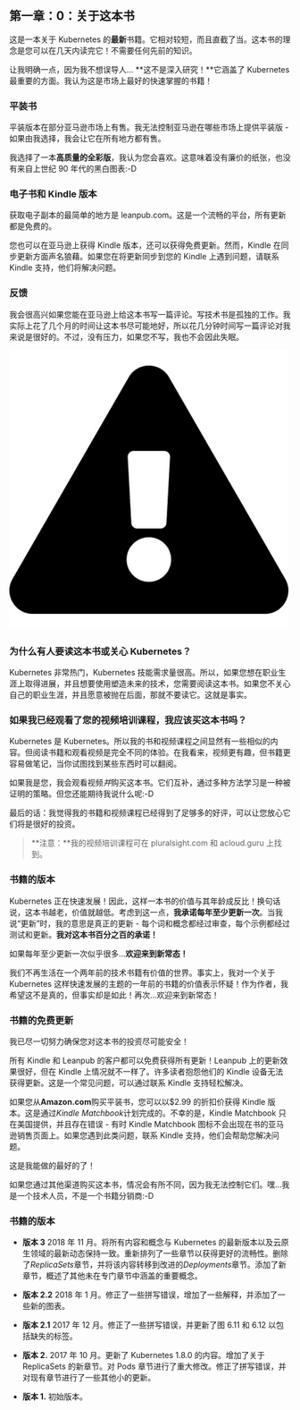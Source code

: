 ## 第一章：0：关于这本书

这是一本关于 Kubernetes 的**最新**书籍。它相对较短，而且直截了当。这本书的理念是您可以在几天内读完它！不需要任何先前的知识。

让我明确一点，因为我不想误导人... **这不是深入研究！**它涵盖了 Kubernetes 最重要的方面。我认为这是市场上最好的快速掌握的书籍！

### 平装书

平装版本在部分亚马逊市场上有售。我无法控制亚马逊在哪些市场上提供平装版 - 如果由我选择，我会让它在所有地方都有售。

我选择了一本**高质量的全彩版**，我认为您会喜欢。这意味着没有廉价的纸张，也没有来自上世纪 90 年代的黑白图表:-D

### 电子书和 Kindle 版本

获取电子副本的最简单的地方是 leanpub.com。这是一个流畅的平台，所有更新都是免费的。

您也可以在亚马逊上获得 Kindle 版本，还可以获得免费更新。然而，Kindle 在同步更新方面声名狼藉。如果您在将更新同步到您的 Kindle 上遇到问题，请联系 Kindle 支持，他们将解决问题。

### 反馈

我会很高兴如果您能在亚马逊上给这本书写一篇评论。写技术书是孤独的工作。我实际上花了几个月的时间让这本书尽可能地好，所以花几分钟时间写一篇评论对我来说是很好的。不过，没有压力，如果您不写，我也不会因此失眠。

![](img/Image00000.jpg)

### 为什么有人要读这本书或关心 Kubernetes？

Kubernetes 非常热门，Kubernetes 技能需求量很高。所以，如果您想在职业生涯上取得进展，并且想要使用塑造未来的技术，您需要阅读这本书。如果您不关心自己的职业生涯，并且愿意被抛在后面，那就不要读它。这就是事实。

### 如果我已经观看了您的视频培训课程，我应该买这本书吗？

Kubernetes 是 Kubernetes。所以我的书和视频课程之间显然有一些相似的内容。但阅读书籍和观看视频是完全不同的体验。在我看来，视频更有趣，但书籍更容易做笔记，当你试图找到某些东西时可以翻阅。

如果我是您，我会观看视频*并*购买这本书。它们互补，通过多种方法学习是一种被证明的策略。但您还能期待我说什么呢:-D

最后的话：我觉得我的书籍和视频课程已经得到了足够多的好评，可以让您放心它们将是很好的投资。

> **注意：**我的视频培训课程可在 pluralsight.com 和 acloud.guru 上找到。

### 书籍的版本

Kubernetes 正在快速发展！因此，这样一本书的价值与其年龄成反比！换句话说，这本书越老，价值就越低。考虑到这一点，**我承诺每年至少更新一次**。当我说“更新”时，我的意思是真正的更新 - 每个词和概念都经过审查，每个示例都经过测试和更新。**我对这本书百分之百的承诺！**

如果每年至少更新一次似乎很多...**欢迎来到新常态！**

我们不再生活在一个两年前的技术书籍有价值的世界。事实上，我对一个关于 Kubernetes 这样快速发展的主题的一年前的书籍的价值表示怀疑！作为作者，我希望这不是真的，但事实却是如此！再次...欢迎来到新常态！

### 书籍的免费更新

我已尽一切努力确保您对这本书的投资尽可能安全！

所有 Kindle 和 Leanpub 的客户都可以免费获得所有更新！Leanpub 上的更新效果很好，但在 Kindle 上情况就不一样了。许多读者抱怨他们的 Kindle 设备无法获得更新。这是一个常见问题，可以通过联系 Kindle 支持轻松解决。

如果您从**Amazon.com**购买平装书，您可以以$2.99 的折扣价获得 Kindle 版本。这是通过*Kindle Matchbook*计划完成的。不幸的是，Kindle Matchbook 只在美国提供，并且存在错误 - 有时 Kindle Matchbook 图标不会出现在书的亚马逊销售页面上。如果您遇到此类问题，联系 Kindle 支持，他们会帮助您解决问题。

这是我能做的最好的了！

如果您通过其他渠道购买这本书，情况会有所不同，因为我无法控制它们。嘿...我是一个技术人员，不是一个书籍分销商:-D

### 书籍的版本

+   **版本 3** 2018 年 11 月。将所有内容和概念与 Kubernetes 的最新版本以及云原生领域的最新动态保持一致。重新排列了一些章节以获得更好的流畅性。删除了*ReplicaSets*章节，并将该内容转移到改进的*Deployments*章节。添加了新章节，概述了其他未在专门章节中涵盖的重要概念。

+   **版本 2.2** 2018 年 1 月。修正了一些拼写错误，增加了一些解释，并添加了一些新的图表。

+   **版本 2.1** 2017 年 12 月。修正了一些拼写错误，并更新了图 6.11 和 6.12 以包括缺失的标签。

+   **版本 2.** 2017 年 10 月。更新了 Kubernetes 1.8.0 的内容。增加了关于 ReplicaSets 的新章节。对 Pods 章节进行了重大修改。修正了拼写错误，并对现有章节进行了一些其他小的更新。

+   **版本 1.** 初始版本。
